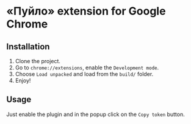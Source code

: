 # &laquo;Пуйло&raquo; extension for Google Chrome

## Installation

1. Clone the project.
2. Go to `chrome://extensions`, enable the `Development mode`.
3. Choose `Load unpacked` and load from the `build/` folder.
4. Enjoy!

## Usage

Just enable the plugin and in the popup click on the `Copy token` button.
